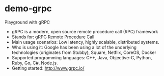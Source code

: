# demo-grpc
Playground with gRPC

* gRPC is a modern, open source remote procedure call (RPC) framework
* Stands for: gRPC Remote Procedure Call
* Main usage scenarios: Low latency, highly scalable, distributed systems.
* Who is using it: Google has been using a lot of the underlying technologies (originates from Stubby), Square, Netflix, CoreOS, Docker
* Supported programming languages: C++, Java, Objective-C, Python, Ruby, Go, C#, Node.js.
* Getting started: http://www.grpc.io/
